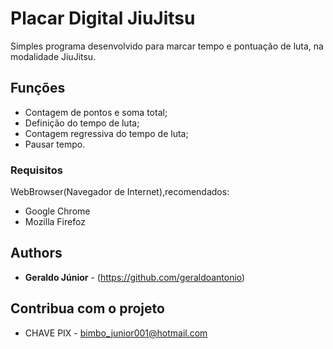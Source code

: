 # Placar Digital JiuJitsu

Simples programa desenvolvido para marcar tempo e pontuação de luta, na modalidade JiuJitsu.

## Funções

* Contagem de pontos e soma total;
* Definição do tempo de luta;
* Contagem regressiva do tempo de luta;
* Pausar tempo.

### Requisitos

WebBrowser(Navegador de Internet),recomendados:

* Google Chrome
* Mozilla Firefoz

## Authors

* **Geraldo Júnior** - (https://github.com/geraldoantonio)

## Contribua com o projeto

- CHAVE PIX - bimbo_junior001@hotmail.com
